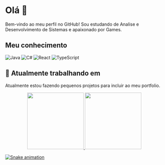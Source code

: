 # Olá 🔭
Bem-vindo ao meu perfil no GitHub! Sou estudando de Analise e Desenvolvimento de Sistemas e apaixonado por Games.

## Meu conhecimento
![Java](https://img.shields.io/badge/java-%23ED8B00.svg?style=for-the-badge&logo=openjdk&logoColor=white)
![C#](https://img.shields.io/badge/c%23-%23239120.svg?style=for-the-badge&logo=csharp&logoColor=white)
![React](https://img.shields.io/badge/react-%2320232a.svg?style=for-the-badge&logo=react&logoColor=%2361DAFB)
![TypeScript](https://img.shields.io/badge/typescript-%23007ACC.svg?style=for-the-badge&logo=typescript&logoColor=white)

## 🚀 Atualmente trabalhando em
Atualmente estou fazendo pequenos projetos para incluir ao meu portfolio.

<div align="center">
  <a href="https://github.com/JustinoLucas?tab=repositories">
  <img height="180em" src="https://github-readme-stats.vercel.app/api?username=JustinoLucas&show_icons=true&theme=dark&include_all_commits=true&count_private=true"/>
  <img height="180em" src="https://github-readme-stats.vercel.app/api/top-langs/?username=JustinoLucas&layout=compact&langs_count=7&theme=dark"/>
</div>


![Snake animation](https://github.com/LeonardoOakes/LeonardoOakes/blob/output/github-contribution-grid-snake.svg)
